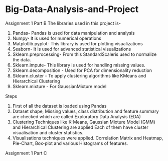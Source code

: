# Big-Data-Analysis-and-Project
Assignment 1 Part B
The libraries used in this project is- 
1. Pandas- Pandas is used for data manipulation and analysis
2. Numpy- It is used for numerical operations
3. Matplotlib.pyplot- This library is used for plotting visualizations
4. Seaborn- It is used for advanced statistical visualizations
5. Sklearn.preprocessing- From this StandardScaleris used to normalize the data. 
6. Sklearn.impute- This library is used for handling missing values.
7. Sklearn.decomposition - Used for PCA for dimensionality reduction
8. Sklearn.cluster - To apply clustering algorithms like KMeans and Hierarchical Clustering
9. Sklearn.mixture - For GaussianMixture model

Steps
1. First of all the dataset is loaded using Pandas
2. Dataset shape, Missing values, class distribution and feature summary are checked which are called Exploratory Data Analysis (EDA)
3. Clustering Techniques like K-Means, Gaussian Mixture Model (GMM) and Hierarchical Clustering are applied Each of them have cluster visualisation and cluster statistics.
4. Visualisations techniques were applied. Correlation Matrix and Heatmap, Pie-Chart, Box-plot and various Histograms of features.

Assignment 1 Part C

   
